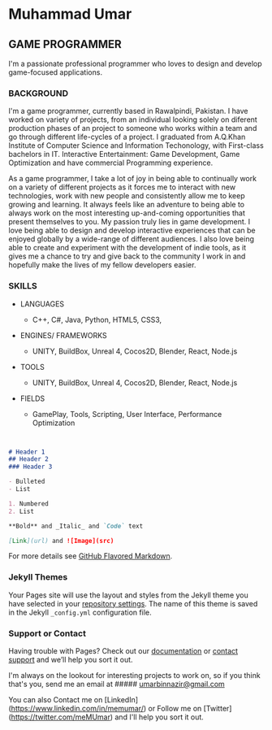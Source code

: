 # Muhammad Umar

## GAME PROGRAMMER

I'm a passionate professional programmer who loves to design and develop game-focused applications.

### BACKGROUND

I'm a game programmer, currently based in Rawalpindi, Pakistan. I have worked on variety of projects, from an individual looking solely on diferent production phases of an project to someone who works within a team and go through different life-cycles of a project. I graduated from A.Q.Khan Institute of Computer Science and Information Techonology, with First-class bachelors in IT. Interactive Entertainment: Game Development, Game Optimization and have commercial Programming experience.

As a game programmer, I take a lot of joy in being able to continually work on a variety of different projects as it forces me to interact with new technologies, work with new people and consistently allow me to keep growing and learning. It always feels like an adventure to being able to always work on the most interesting up-and-coming opportunities that present themselves to you. My passion truly lies in game development. I love being able to design and develop interactive experiences that can be enjoyed globally by a wide-range of different audiences. I also love being able to create and experiment with the development of indie tools, as it gives me a chance to try and give back to the community I work in and hopefully make the lives of my fellow developers easier.

### SKILLS

- LANGUAGES
  - C++, C#, Java, Python, HTML5, CSS3, 

- ENGINES/ FRAMEWORKS
  - UNITY, BuildBox, Unreal 4, Cocos2D, Blender, React, Node.js 

- TOOLS
  - UNITY, BuildBox, Unreal 4, Cocos2D, Blender, React, Node.js 

- FIELDS
  - GamePlay, Tools, Scripting, User Interface, Performance Optimization 

```markdown


# Header 1
## Header 2
### Header 3

- Bulleted
- List

1. Numbered
2. List

**Bold** and _Italic_ and `Code` text

[Link](url) and ![Image](src)
```

For more details see [GitHub Flavored Markdown](https://guides.github.com/features/mastering-markdown/).

### Jekyll Themes

Your Pages site will use the layout and styles from the Jekyll theme you have selected in your [repository settings](https://github.com/iAmUmar/Portfolio/settings). The name of this theme is saved in the Jekyll `_config.yml` configuration file.

### Support or Contact

Having trouble with Pages? Check out our [documentation](https://docs.github.com/categories/github-pages-basics/) or [contact support](https://support.github.com/contact) and we’ll help you sort it out.

I'm always on the lookout for interesting projects to work on, so if you think that's you, send me an email at ##### umarbinnazir@gmail.com

You can also Contact me on [LinkedIn]
(https://www.linkedin.com/in/memumar/) or Follow me on [Twitter]
(https://twitter.com/meMUmar) and I'll help you sort it out.
